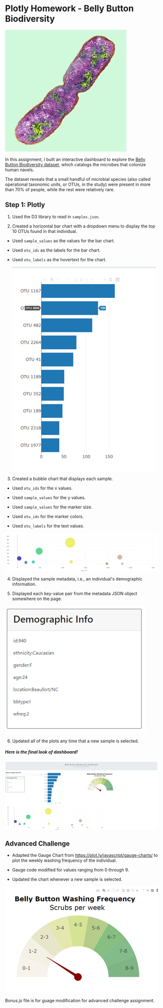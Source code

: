 # Plotly Homework - Belly Button Biodiversity

![Bacteria by filterforge.com](Images/bacteria.jpg)

In this assignment, I built an interactive dashboard to explore the [Belly Button Biodiversity dataset](http://robdunnlab.com/projects/belly-button-biodiversity/), which catalogs the microbes that colonize human navels.

The dataset reveals that a small handful of microbial species (also called operational taxonomic units, or OTUs, in the study) were present in more than 70% of people, while the rest were relatively rare.

## Step 1: Plotly

1. Used the D3 library to read in `samples.json`.

2. Created a horizontal bar chart with a dropdown menu to display the top 10 OTUs found in that individual.

* Used `sample_values` as the values for the bar chart.

* Used `otu_ids` as the labels for the bar chart.

* Used `otu_labels` as the hovertext for the chart.

  ![bar Chart](Images/hw01.png)

3. Created a bubble chart that displays each sample.

* Used `otu_ids` for the x values.

* Used `sample_values` for the y values.

* Used `sample_values` for the marker size.

* Used `otu_ids` for the marker colors.

* Used `otu_labels` for the text values.

![Bubble Chart](Images/bubble_chart.png)

4. Displayed the sample metadata, i.e., an individual's demographic information.

5. Displayed each key-value pair from the metadata JSON object somewhere on the page.

![hw](Images/hw03.png)

6. Updated all of the plots any time that a new sample is selected.

##### Here is the final look of dashboard!

![hw](Images/hw02.png)

## Advanced Challenge


* Adapted the Gauge Chart from <https://plot.ly/javascript/gauge-charts/> to plot the weekly washing frequency of the individual.

* Gauge code modified for values ranging from 0 through 9.

* Updated the chart whenever a new sample is selected.

![Weekly Washing Frequency Gauge](Images/gauge.png)

Bonus.js file is for guage modification for advanced challenge assignment. 